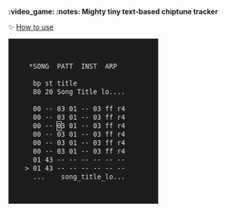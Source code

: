 <p align="center">
	<ing	src="doc/logo.png" alt="Logo" />
	<p><b>:video_game: :notes: Mighty tiny text-based chiptune tracker</b></p>
</p>



:sparkles: [How to use](doc/MANUAL)

![Screenshot](/doc/screenshot.png)




